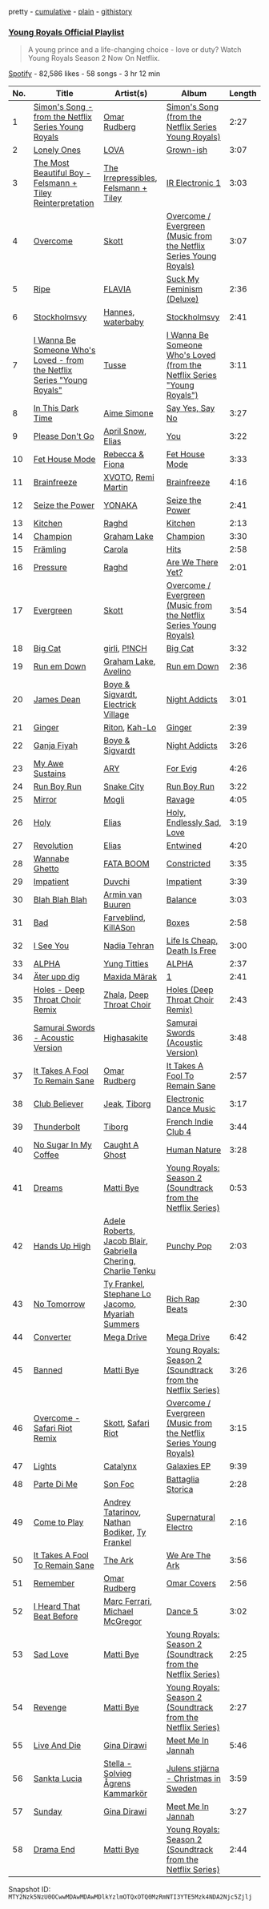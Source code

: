 pretty - [cumulative](/playlists/cumulative/37i9dQZF1DX0MEwcNgXyz3.md) - [plain](/playlists/plain/37i9dQZF1DX0MEwcNgXyz3) - [githistory](https://github.githistory.xyz/mackorone/spotify-playlist-archive/blob/main/playlists/plain/37i9dQZF1DX0MEwcNgXyz3)

### [Young Royals Official Playlist](https://open.spotify.com/playlist/37i9dQZF1DX0MEwcNgXyz3)

> A young prince and a life\-changing choice \- love or duty? Watch Young Royals Season 2 Now On Netflix.

[Spotify](https://open.spotify.com/user/spotify) - 82,586 likes - 58 songs - 3 hr 12 min

| No. | Title | Artist(s) | Album | Length |
|---|---|---|---|---|
| 1 | [Simon's Song \- from the Netflix Series Young Royals](https://open.spotify.com/track/0cEjzw52873lbcxhgjXNGl) | [Omar Rudberg](https://open.spotify.com/artist/6uRXUjochRDA9d5Sq2tZZd) | [Simon's Song \(from the Netflix Series Young Royals\)](https://open.spotify.com/album/2Vw1hsZFTihZd6sPhSedUY) | 2:27 |
| 2 | [Lonely Ones](https://open.spotify.com/track/6Mb0OgMvbb7FYQejZ6rusz) | [LOVA](https://open.spotify.com/artist/1l2NYhptmHjo64MDOcej1x) | [Grown\-ish](https://open.spotify.com/album/4HsUtIgXcWzJetVBHPybg0) | 3:07 |
| 3 | [The Most Beautiful Boy \- Felsmann + Tiley Reinterpretation](https://open.spotify.com/track/54fap9q6JOH7xNJBEfJch6) | [The Irrepressibles](https://open.spotify.com/artist/1v5bOzXbhrQ57qSvRwGA6s), [Felsmann + Tiley](https://open.spotify.com/artist/01OXxPlQj4h9zfK5qjU96P) | [IR Electronic 1](https://open.spotify.com/album/2tsMDUMO2QHIDWDMRgcvGU) | 3:03 |
| 4 | [Overcome](https://open.spotify.com/track/3oeKrn90eVhCFJvsSq6PO0) | [Skott](https://open.spotify.com/artist/6J3RPKUwZlKMzh3vWa9wPc) | [Overcome / Evergreen \(Music from the Netflix Series Young Royals\)](https://open.spotify.com/album/56eKOF66c5r2Dhw3pv08ZI) | 3:07 |
| 5 | [Ripe](https://open.spotify.com/track/3swlYCo5DAjff844G6Quwp) | [FLAVIA](https://open.spotify.com/artist/4KvJPTW5GGjm49mMuzftPA) | [Suck My Feminism \(Deluxe\)](https://open.spotify.com/album/3HlPPNOMttdO0a2ROodt7U) | 2:36 |
| 6 | [Stockholmsvy](https://open.spotify.com/track/3BeaiIXko9QV8689eWB6yd) | [Hannes](https://open.spotify.com/artist/5bWgLmSpWnixX3inugtAVY), [waterbaby](https://open.spotify.com/artist/7ig7r3UikvL9qJe7pQvCBn) | [Stockholmsvy](https://open.spotify.com/album/0LHAqxNQQgAlh7wk3aRWgM) | 2:41 |
| 7 | [I Wanna Be Someone Who's Loved \- from the Netflix Series "Young Royals"](https://open.spotify.com/track/4H2jEahDISrj6FDTwuPfb8) | [Tusse](https://open.spotify.com/artist/1BwDWgdDJe3TJXLZkBkpsI) | [I Wanna Be Someone Who's Loved \(from the Netflix Series "Young Royals"\)](https://open.spotify.com/album/21nf5HWYr2ZwVHAob4OwI5) | 3:11 |
| 8 | [In This Dark Time](https://open.spotify.com/track/2tVJpUamLfNdUI7SiyPIFF) | [Aime Simone](https://open.spotify.com/artist/75oAxYtjhDyLttgvGwQIvM) | [Say Yes, Say No](https://open.spotify.com/album/1gqXX51DCiNoe0Xt9RHUIT) | 3:27 |
| 9 | [Please Don't Go](https://open.spotify.com/track/66dN6gNR11bIZThguREYTX) | [April Snow](https://open.spotify.com/artist/7HMZinZS1LbGtnmELcvVmQ), [Elias](https://open.spotify.com/artist/0UCLbPGOhtnYf29U7qbfLf) | [You](https://open.spotify.com/album/3fREGD6GUmcccni6gBBLzG) | 3:22 |
| 10 | [Fet House Mode](https://open.spotify.com/track/0u3f56vNQmb3u717exNZQS) | [Rebecca & Fiona](https://open.spotify.com/artist/6rgEPiKjowlMKZC1DF6W75) | [Fet House Mode](https://open.spotify.com/album/7kiIjGrgaUbWHIhOoOgp2Y) | 3:33 |
| 11 | [Brainfreeze](https://open.spotify.com/track/6kwaYcQCLqWRYlG7Vpffsg) | [XVOTO](https://open.spotify.com/artist/61Tcgk1noIrzpU5cgetCql), [Remi Martin](https://open.spotify.com/artist/54pZFL48mCwQB43MBUZSmK) | [Brainfreeze](https://open.spotify.com/album/3mh4YBAPUHSKZ2VjWGfB3H) | 4:16 |
| 12 | [Seize the Power](https://open.spotify.com/track/4wD6EgZCok8Qb5Fs8jszYc) | [YONAKA](https://open.spotify.com/artist/3Wcyta3gkOdQ4TfY0WyZpu) | [Seize the Power](https://open.spotify.com/album/0nxvZWO6ybAd4OZ63cImZ7) | 2:41 |
| 13 | [Kitchen](https://open.spotify.com/track/0FFk2xCcqgmHdnjsWjJ6nK) | [Raghd](https://open.spotify.com/artist/5CIGqUkWQ0OY3U7HGlDlvw) | [Kitchen](https://open.spotify.com/album/4wcbwQRJuQKt9bHoR7AlXt) | 2:13 |
| 14 | [Champion](https://open.spotify.com/track/2XvvNyH2WkQjfpdkc8Lf5B) | [Graham Lake](https://open.spotify.com/artist/255KmzQ3ecWS4KAPnF1PJ8) | [Champion](https://open.spotify.com/album/6yZ6emVn0iq4PG0pKKymVk) | 3:30 |
| 15 | [Främling](https://open.spotify.com/track/1FndLKa7Gs9S8WKVZuq4RL) | [Carola](https://open.spotify.com/artist/3uFum0NCM1PtmCO0MwsOAt) | [Hits](https://open.spotify.com/album/1UAZLLyBwoQB9T5CIG0VSE) | 2:58 |
| 16 | [Pressure](https://open.spotify.com/track/60ffplswUO9tKdI2zf0HpF) | [Raghd](https://open.spotify.com/artist/5CIGqUkWQ0OY3U7HGlDlvw) | [Are We There Yet?](https://open.spotify.com/album/04mhm27pdnQIm9cfW5Vo6e) | 2:01 |
| 17 | [Evergreen](https://open.spotify.com/track/1pNOXulETyPLOTKsvm0Jtk) | [Skott](https://open.spotify.com/artist/6J3RPKUwZlKMzh3vWa9wPc) | [Overcome / Evergreen \(Music from the Netflix Series Young Royals\)](https://open.spotify.com/album/56eKOF66c5r2Dhw3pv08ZI) | 3:54 |
| 18 | [Big Cat](https://open.spotify.com/track/4gWFVnJbFw4rujwprj0poR) | [girli](https://open.spotify.com/artist/4XX9YjNQrHTZfZz3DCX6DP), [P!NCH](https://open.spotify.com/artist/1jPCm4Q8uClWX205mz4FKV) | [Big Cat](https://open.spotify.com/album/7wI7GOKtZqLavdRTlgJvyE) | 3:32 |
| 19 | [Run em Down](https://open.spotify.com/track/6p2qoyg0qauFKy84UMjbmu) | [Graham Lake](https://open.spotify.com/artist/255KmzQ3ecWS4KAPnF1PJ8), [Avelino](https://open.spotify.com/artist/039zhJoEkboZ8Ii6K40Fb6) | [Run em Down](https://open.spotify.com/album/5Ow8sD6GpoqXtfNglsxtwY) | 2:36 |
| 20 | [James Dean](https://open.spotify.com/track/6i0KUmOdDvYjl4eNTEoMVO) | [Boye & Sigvardt](https://open.spotify.com/artist/5waIYqZSsMaTQqdL4QnqyR), [Electrick Village](https://open.spotify.com/artist/6oY0rvFRUyykIvmVTwcAGb) | [Night Addicts](https://open.spotify.com/album/43omyUGNwcR2bVYiByAqQt) | 3:01 |
| 21 | [Ginger](https://open.spotify.com/track/7mtHQxn7gie9dFH1bs21hE) | [Riton](https://open.spotify.com/artist/7i9j813KFoSBMldGqlh2Z1), [Kah\-Lo](https://open.spotify.com/artist/59iOp415oyqGlBHyAhu4z3) | [Ginger](https://open.spotify.com/album/7lCa8DnB02s8GHy26QqvOw) | 2:39 |
| 22 | [Ganja Fiyah](https://open.spotify.com/track/5WNo1F19N93sAysXCpI3cV) | [Boye & Sigvardt](https://open.spotify.com/artist/5waIYqZSsMaTQqdL4QnqyR) | [Night Addicts](https://open.spotify.com/album/43omyUGNwcR2bVYiByAqQt) | 3:26 |
| 23 | [My Awe Sustains](https://open.spotify.com/track/2Hh8sSdW6fA9BnbBRxXwP8) | [ARY](https://open.spotify.com/artist/4FLA7MpTdP5nNUQfiaA3WM) | [For Evig](https://open.spotify.com/album/1WD76mtxpubTxXkuC7lN7o) | 4:26 |
| 24 | [Run Boy Run](https://open.spotify.com/track/26jIBBZgevyNUpPU2G2ru5) | [Snake City](https://open.spotify.com/artist/7sSkoIWGzQXQC3Pvex07KM) | [Run Boy Run](https://open.spotify.com/album/23xRDRYiptqM73T2t0lVX4) | 3:22 |
| 25 | [Mirror](https://open.spotify.com/track/1eqzV7D24h0bLF5rJyO8It) | [Mogli](https://open.spotify.com/artist/1E05B8q4mGKUB0n8Ag0Q7c) | [Ravage](https://open.spotify.com/album/6dvDfQcy2wY0G6sUjkfYpu) | 4:05 |
| 26 | [Holy](https://open.spotify.com/track/7CnQZYzZpSrw8RnOPJI9vg) | [Elias](https://open.spotify.com/artist/0UCLbPGOhtnYf29U7qbfLf) | [Holy, Endlessly Sad, Love](https://open.spotify.com/album/2b4iVeqxFtBpyfMBUiqPaM) | 3:19 |
| 27 | [Revolution](https://open.spotify.com/track/7iceFyXQeIaDuIxIlJZrGB) | [Elias](https://open.spotify.com/artist/0UCLbPGOhtnYf29U7qbfLf) | [Entwined](https://open.spotify.com/album/0ysbz1S6Ml5PdyN4qqsj94) | 4:20 |
| 28 | [Wannabe Ghetto](https://open.spotify.com/track/612n5mfSOqNxM4WuNtJJ9j) | [FATA BOOM](https://open.spotify.com/artist/4GioeqLGgBkn9rRB12bor4) | [Constricted](https://open.spotify.com/album/35LbJWourhMwBwiHjDDxii) | 3:35 |
| 29 | [Impatient](https://open.spotify.com/track/1OJHLAz9ryVZDryqbp4ofc) | [Duvchi](https://open.spotify.com/artist/0Pv1zES3REvZ4OuYrW2tGc) | [Impatient](https://open.spotify.com/album/3xMxG92CAAqLurqVZC8TeD) | 3:39 |
| 30 | [Blah Blah Blah](https://open.spotify.com/track/1moFkZDqcjQNeXtyoanLHv) | [Armin van Buuren](https://open.spotify.com/artist/0SfsnGyD8FpIN4U4WCkBZ5) | [Balance](https://open.spotify.com/album/5cqwXF2j9LkvFInBFlnQd3) | 3:03 |
| 31 | [Bad](https://open.spotify.com/track/0f5W28eFordHQEp0GSaePF) | [Farveblind](https://open.spotify.com/artist/5AlPqg8caYE9Dc7r9pCN3g), [KillASon](https://open.spotify.com/artist/1CDeoqnIdiK79e2j7BhyFY) | [Boxes](https://open.spotify.com/album/46z2rjRxnhFPSmd30RJt1f) | 2:58 |
| 32 | [I See You](https://open.spotify.com/track/5sdFre038gmuQIh8RovPZC) | [Nadia Tehran](https://open.spotify.com/artist/09ESvFEyyX1aDdRg5kmsvu) | [Life Is Cheap, Death Is Free](https://open.spotify.com/album/1QCBbMQEDhiasv1yIgbUDs) | 3:00 |
| 33 | [ALPHA](https://open.spotify.com/track/1gerU6xf4IsgfUX8dUbjbS) | [Yung Titties](https://open.spotify.com/artist/2PQPBZUsdiz2pUewFnp8eY) | [ALPHA](https://open.spotify.com/album/1NOSSl2tx6r4HzFkJiePks) | 2:37 |
| 34 | [Äter upp dig](https://open.spotify.com/track/6mVCP2JxeTKkT8IWRCEthm) | [Maxida Märak](https://open.spotify.com/artist/3FfnFeTonanbog4rEvYXns) | [1](https://open.spotify.com/album/5CxDWH1dwXXQ1iDxH6c346) | 2:41 |
| 35 | [Holes \- Deep Throat Choir Remix](https://open.spotify.com/track/4swJWjhtlrCfTpu9FrO7ae) | [Zhala](https://open.spotify.com/artist/2vI70V5Tc6jB3d2uzb2UEA), [Deep Throat Choir](https://open.spotify.com/artist/4BSjlnV6ZYrkMLPm55Wrfm) | [Holes \(Deep Throat Choir Remix\)](https://open.spotify.com/album/4GSNVTnPj38R3zyMOkfIfU) | 2:43 |
| 36 | [Samurai Swords \- Acoustic Version](https://open.spotify.com/track/6Lq3so9twcIAyF1vLMaDwb) | [Highasakite](https://open.spotify.com/artist/5awQWdBpLqN2KFVRN8w56T) | [Samurai Swords \(Acoustic Version\)](https://open.spotify.com/album/6SwPIxfYwDHpBjgumnPdip) | 3:48 |
| 37 | [It Takes A Fool To Remain Sane](https://open.spotify.com/track/0o8Z3dm7aYP4J795FCcLRS) | [Omar Rudberg](https://open.spotify.com/artist/6uRXUjochRDA9d5Sq2tZZd) | [It Takes A Fool To Remain Sane](https://open.spotify.com/album/2W3VzoA7wMUashRCqURzZf) | 2:57 |
| 38 | [Club Believer](https://open.spotify.com/track/16GcTUKAsORkkuSUm8AXeO) | [Jeak](https://open.spotify.com/artist/4JUettwlB4WVsbyV4nesPo), [Tiborg](https://open.spotify.com/artist/017LB7BYpa2Bmvzbkg0fHE) | [Electronic Dance Music](https://open.spotify.com/album/0NQ6fkJ9IQp43f1Bw8SoXY) | 3:17 |
| 39 | [Thunderbolt](https://open.spotify.com/track/5rzNgwE6vlRNtC2H57BRGg) | [Tiborg](https://open.spotify.com/artist/017LB7BYpa2Bmvzbkg0fHE) | [French Indie Club 4](https://open.spotify.com/album/73oOfWbhYhYwouTRPc2R3i) | 3:44 |
| 40 | [No Sugar In My Coffee](https://open.spotify.com/track/2sgliG5TcHwAiWQn8ecT71) | [Caught A Ghost](https://open.spotify.com/artist/2e898fil1F5umrc2LBtV93) | [Human Nature](https://open.spotify.com/album/39p98KJBGbgCvKjhU6FJ87) | 3:28 |
| 41 | [Dreams](https://open.spotify.com/track/0fTCmxSBKKxoRZDN5zTQK3) | [Matti Bye](https://open.spotify.com/artist/5qUOOLH8pTCB9XZrzj5jag) | [Young Royals: Season 2 \(Soundtrack from the Netflix Series\)](https://open.spotify.com/album/0SOkkXQscKe16iqNH2KcCP) | 0:53 |
| 42 | [Hands Up High](https://open.spotify.com/track/2dkxx9BNmupg0gzbxvEzFh) | [Adele Roberts](https://open.spotify.com/artist/4AEv9RpfPAr67W04LqWLDb), [Jacob Blair](https://open.spotify.com/artist/2h9etV07SR96Rqt4bnnBAs), [Gabriella Chering](https://open.spotify.com/artist/2OsEN4zzeudHo0ele08NhB), [Charlie Tenku](https://open.spotify.com/artist/5n7I9O1m2Rh5qBE8iVwPv7) | [Punchy Pop](https://open.spotify.com/album/5Q3qG09ss475jkdXPmnlVo) | 2:03 |
| 43 | [No Tomorrow](https://open.spotify.com/track/4pXInUiIiQsdhJYhSeiYTN) | [Ty Frankel](https://open.spotify.com/artist/4DBLbQhhkjakBkjLK6qKbL), [Stephane Lo Jacomo](https://open.spotify.com/artist/3bnMp3T1YwjA94yYPP0sBn), [Myariah Summers](https://open.spotify.com/artist/5tVWwh2MzuiENd2ufLH6bK) | [Rich Rap Beats](https://open.spotify.com/album/6ZTWmjEPbWS8MHR9yMwwlB) | 2:30 |
| 44 | [Converter](https://open.spotify.com/track/7kbLgu3ZU8wdigWyxtqOAB) | [Mega Drive](https://open.spotify.com/artist/1WxMvNsfdsGftDZ4oO21L8) | [Mega Drive](https://open.spotify.com/album/1ElCD6TWjAh7XWXaOCc4o6) | 6:42 |
| 45 | [Banned](https://open.spotify.com/track/1S0lYrY1p8PlPQdmetePjj) | [Matti Bye](https://open.spotify.com/artist/5qUOOLH8pTCB9XZrzj5jag) | [Young Royals: Season 2 \(Soundtrack from the Netflix Series\)](https://open.spotify.com/album/0SOkkXQscKe16iqNH2KcCP) | 3:26 |
| 46 | [Overcome \- Safari Riot Remix](https://open.spotify.com/track/5THOIfDsTT1EQBQSlPB8SK) | [Skott](https://open.spotify.com/artist/6J3RPKUwZlKMzh3vWa9wPc), [Safari Riot](https://open.spotify.com/artist/2B1AeLc4tMEDVTcn4XXpjT) | [Overcome / Evergreen \(Music from the Netflix Series Young Royals\)](https://open.spotify.com/album/56eKOF66c5r2Dhw3pv08ZI) | 3:15 |
| 47 | [Lights](https://open.spotify.com/track/1dutX7b1fabgcMBZzWJAvw) | [Catalynx](https://open.spotify.com/artist/4cPEmrosnBbtt7XEuOsDxC) | [Galaxies EP](https://open.spotify.com/album/4V4byG2XaWjyO1tmscCQsu) | 9:39 |
| 48 | [Parte Di Me](https://open.spotify.com/track/07MUsUQo2YJUGTUJHMtvZJ) | [Son Foc](https://open.spotify.com/artist/6dwBt1srcIiRWrnXnSnZod) | [Battaglia Storica](https://open.spotify.com/album/1ebkDifC3m38ZUTZ6YHjXe) | 2:28 |
| 49 | [Come to Play](https://open.spotify.com/track/4JW0wko97pint9Q7mGmlVK) | [Andrey Tatarinov](https://open.spotify.com/artist/0H6dLr0u8ZG6XgtZzbeBUX), [Nathan Bodiker](https://open.spotify.com/artist/1w3hZYAkeJgtpR9jf5PFJw), [Ty Frankel](https://open.spotify.com/artist/4DBLbQhhkjakBkjLK6qKbL) | [Supernatural Electro](https://open.spotify.com/album/5onl1JGIiTItlMfu1uFr8R) | 2:16 |
| 50 | [It Takes A Fool To Remain Sane](https://open.spotify.com/track/5S8EZuiSNFR2N5eG58oISQ) | [The Ark](https://open.spotify.com/artist/73ib5ljBj2xAIR7R3hTwF4) | [We Are The Ark](https://open.spotify.com/album/4zvEPDfNKoC15SoNOAEkBR) | 3:56 |
| 51 | [Remember](https://open.spotify.com/track/4vJXbym2xwq68Ip4uGP1sy) | [Omar Rudberg](https://open.spotify.com/artist/6uRXUjochRDA9d5Sq2tZZd) | [Omar Covers](https://open.spotify.com/album/3VKqWgbccERmvm6fH3iIEC) | 2:56 |
| 52 | [I Heard That Beat Before](https://open.spotify.com/track/60ajhZmRPuzmH9jnayGu5Z) | [Marc Ferrari](https://open.spotify.com/artist/7FYH7enU7w5FUO1uxI9Gmp), [Michael McGregor](https://open.spotify.com/artist/6BndouHJESYwXzhP6y7BkO) | [Dance 5](https://open.spotify.com/album/1ziixXqMWbg91tA9pvL0dA) | 3:02 |
| 53 | [Sad Love](https://open.spotify.com/track/7LivawPPGfY0L3nQV1cvJx) | [Matti Bye](https://open.spotify.com/artist/5qUOOLH8pTCB9XZrzj5jag) | [Young Royals: Season 2 \(Soundtrack from the Netflix Series\)](https://open.spotify.com/album/0SOkkXQscKe16iqNH2KcCP) | 2:25 |
| 54 | [Revenge](https://open.spotify.com/track/47GEdwG8Epe1254AnwKP4e) | [Matti Bye](https://open.spotify.com/artist/5qUOOLH8pTCB9XZrzj5jag) | [Young Royals: Season 2 \(Soundtrack from the Netflix Series\)](https://open.spotify.com/album/0SOkkXQscKe16iqNH2KcCP) | 2:27 |
| 55 | [Live And Die](https://open.spotify.com/track/48eeeQJmaA6PTs3hVPJbIE) | [Gina Dirawi](https://open.spotify.com/artist/2e7ujHEEu6FCr0BwZ6YDTO) | [Meet Me In Jannah](https://open.spotify.com/album/0NTNDTXu2KpTdXEQsUCGZ1) | 5:46 |
| 56 | [Sankta Lucia](https://open.spotify.com/track/68JHQul9BJoRgsQL24uQUQ) | [Stella \- Solvieg Ågrens Kammarkör](https://open.spotify.com/artist/3BxHMhtalYAEU7Wt1QQr8K) | [Julens stjärna \- Christmas in Sweden](https://open.spotify.com/album/5Mv9u5upMxRPjxd1Zlz5ND) | 3:59 |
| 57 | [Sunday](https://open.spotify.com/track/4CbvazWOFKIIHZkETS0k6G) | [Gina Dirawi](https://open.spotify.com/artist/2e7ujHEEu6FCr0BwZ6YDTO) | [Meet Me In Jannah](https://open.spotify.com/album/0NTNDTXu2KpTdXEQsUCGZ1) | 3:27 |
| 58 | [Drama End](https://open.spotify.com/track/2357fNm3oeHHTLxo5lXRGd) | [Matti Bye](https://open.spotify.com/artist/5qUOOLH8pTCB9XZrzj5jag) | [Young Royals: Season 2 \(Soundtrack from the Netflix Series\)](https://open.spotify.com/album/0SOkkXQscKe16iqNH2KcCP) | 2:44 |

Snapshot ID: `MTY2Nzk5NzU0OCwwMDAwMDAwMDlkYzlmOTQxOTQ0MzRmNTI3YTE5Mzk4NDA2Njc5Zjlj`
